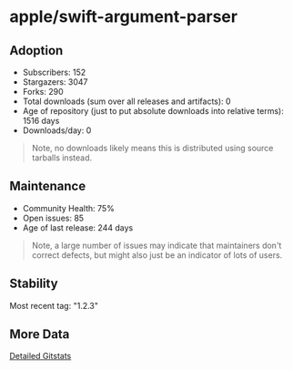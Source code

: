 # apple/swift-argument-parser

## Adoption

- Subscribers: 152
- Stargazers: 3047
- Forks: 290
- Total downloads (sum over all releases and artifacts): 0
- Age of repository (just to put absolute downloads into relative terms): 1516 days
- Downloads/day: 0

> Note, no downloads likely means this is distributed using source tarballs instead.

## Maintenance

- Community Health: 75%
- Open issues: 85
- Age of last release: 244 days

> Note, a large number of issues may indicate that maintainers don't correct defects, but might also
> just be an indicator of lots of users.

## Stability

Most recent tag: "1.2.3"

## More Data

[Detailed Gitstats](/bazel-catalog/gitstats/apple/swift-argument-parser)

